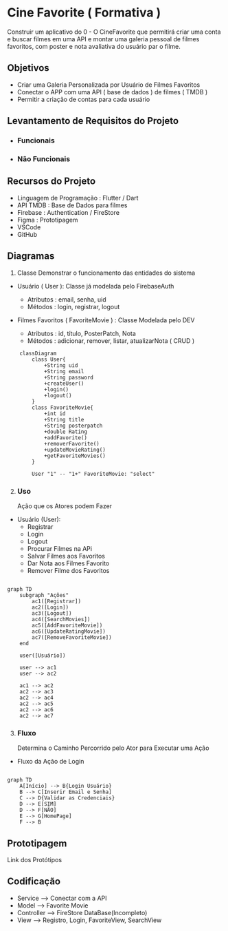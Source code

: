 # Cine Favorite ( Formativa )

Construir um aplicativo do 0 - O CineFavorite que permitirá criar uma conta e buscar filmes em uma API e montar uma galeria pessoal de filmes favoritos, com poster e nota avaliativa do usuário par o filme.

## Objetivos

- Criar uma Galeria Personalizada por Usuário de Filmes Favoritos
- Conectar o APP com uma API ( base de dados ) de filmes ( TMDB )
- Permitir a criação de contas para cada usuário

## Levantamento de Requisitos do Projeto

- ### Funcionais

- ### Não Funcionais

## Recursos do Projeto

- Linguagem de Programação : Flutter / Dart
- API TMDB : Base de Dados para filmes
- Firebase : Authentication / FireStore
- Figma : Prototipagem
- VSCode
- GitHub

## Diagramas

1. Classe
   Demonstrar o funcionamento das entidades do sistema

- Usuário ( User ): Classe já modelada pelo FirebaseAuth

  - Atributos : email, senha, uid
  - Métodos : login, registrar, logout

- Filmes Favoritos ( FavoriteMovie ) : Classe Modelada pelo DEV
  - Atributos : id, título, PosterPatch, Nota
  - Métodos : adicionar, remover, listar, atualizarNota ( CRUD )

```mermaid
    classDiagram
        class User{
            +String uid
            +String email
            +String password
            +createUser()
            +login()
            +logout()
        }
        class FavoriteMovie{
            +int id
            +String title
            +String posterpatch
            +double Rating
            +addFavorite()
            +removerFavorite()
            +updateMovieRating()
            +getFavoriteMovies()
        }

        User "1" -- "1+" FavoriteMovie: "select"
```

2. ### Uso
   Ação que os Atores podem Fazer

- Usuário (User):
  - Registrar
  - Login
  - Logout
  - Procurar Filmes na APi
  - Salvar Filmes aos Favoritos
  - Dar Nota aos Filmes Favorito
  - Remover Filme dos Favoritos

```mermaid

graph TD
    subgraph "Ações"
        ac1([Registrar])
        ac2([Login])
        ac3([Logout])
        ac4([SearchMovies])
        ac5([AddFavoriteMovie])
        ac6([UpdateRatingMovie])
        ac7([RemoveFavoriteMovie])
    end

    user([Usuário])

    user --> ac1
    user --> ac2

    ac1 --> ac2
    ac2 --> ac3
    ac2 --> ac4
    ac2 --> ac5
    ac2 --> ac6
    ac2 --> ac7
```

3. ### Fluxo
   Determina o Caminho Percorrido pelo Ator para Executar uma Ação

- Fluxo da Ação de Login

```mermaid

graph TD
    A[Início] --> B{Login Usuário}
    B --> C[Inserir Email e Senha]
    C --> D{Validar as Credenciais}
    D --> E[SIM]
    D --> F[NÃO]
    E --> G[HomePage]
    F --> B
```

## Prototipagem

Link dos Protótipos

## Codificação

- Service --> Conectar com a API
- Model --> Favorite Movie
- Controller --> FireStore DataBase(Incompleto)
- View --> Registro, Login, FavoriteView, SearchView
